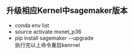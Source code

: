 ## 升级相应Kernel中sagemaker版本
* conda env list
* source  activate mxnet_p36 
* pip install sagemaker --upgrade <br>
执行完以上命令重启kenrnel